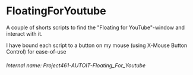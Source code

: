 # FloatingForYoutube
A couple of shorts scripts to find the "Floating for YouTube"-window and interact with it.

I have bound each script to a button on my mouse (using X-Mouse Button Control) for ease-of-use

###### _Internal name: Project461-AUTOIT-Floating_For_Youtube_
